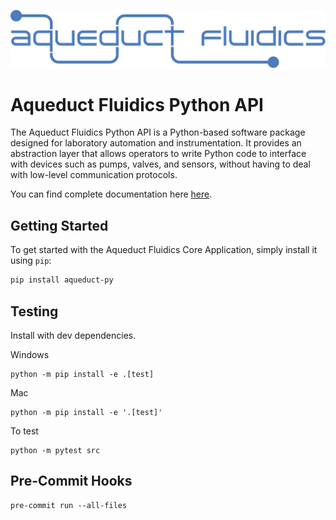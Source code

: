 <p><img src="https://github.com/aqueductfluidics/.github/blob/main/profile/assets/images/logo_blue.svg" alt="Aqueduct Fluidics" /></p>

# Aqueduct Fluidics Python API

The Aqueduct Fluidics Python API is a Python-based software package designed for laboratory automation and instrumentation. It provides an abstraction layer that allows operators to write Python code to interface with devices such as pumps, valves, and sensors, without having to deal with low-level communication protocols.

You can find complete documentation here [here](https://docs.aqueductfluidics.com).

## Getting Started

To get started with the Aqueduct Fluidics Core Application, simply install it using `pip`:

```bash
pip install aqueduct-py
```

## Testing

Install with dev dependencies.

Windows

```text
python -m pip install -e .[test]
```

Mac

```text
python -m pip install -e '.[test]'
```

To test

```text
python -m pytest src
```

## Pre-Commit Hooks

```text
pre-commit run --all-files
```
